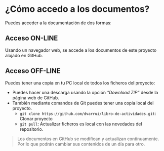 

# ¿Cómo accedo a los documentos?

Puedes acceder a la documentación de dos formas:

## Acceso ON-LINE

Usando un navegador web, se accede a los documentos de este proyecto alojado en GitHub.

## Acceso OFF-LINE

Puedes tener una copia en tu PC local de todos los ficheros del proyecto:

* Puedes hacer una descarga usando la opción *"Download ZIP"* desde la página web de GitHub.
* También mediante comandos de Git puedes tener una copia local del proyecto.
    * `git clone https://github.com/dvarrui/libro-de-actividades.git`: Clonar proyecto
    * `git pull`:  Actualizar ficheros es local con las novedades del repositorio.

> Los documentos en GitHub se modifican y actualizan continuamente.
Por lo que podrán cambiar sus contenidos de un día para otro.
